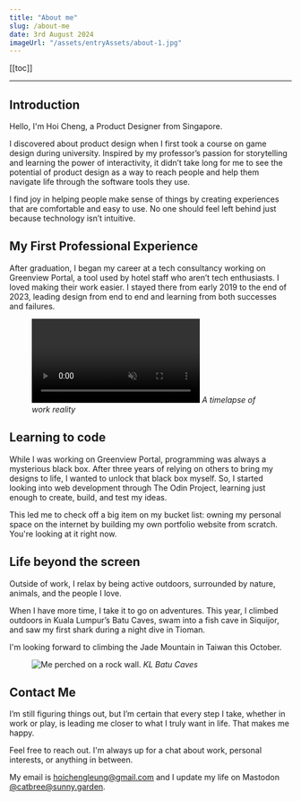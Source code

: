 ```yaml
---
title: "About me"
slug: /about-me
date: 3rd August 2024
imageUrl: "/assets/entryAssets/about-1.jpg"
---
```


[[toc]]

---

##  Introduction

Hello, I'm Hoi Cheng, a Product Designer from Singapore.

I discovered about product design when I first took a course on game design during university. Inspired by my professor’s passion for storytelling and learning the power of interactivity, it didn’t take long for me to see the potential of product design as a way to reach people and help them navigate life through the software tools they use.

I find joy in helping people make sense of things by creating experiences that are comfortable and easy to use. No one should feel left behind just because technology isn’t intuitive.

## My First Professional Experience
After graduation, I began my career at a tech consultancy working on Greenview Portal, a tool used by hotel staff who aren’t tech enthusiasts. I loved making their work easier. I stayed there from early 2019 to the end of 2023, leading design from end to end and learning from both successes and failures.

<figure>
  <video autoplay loop muted>
    <source src="../assets/entryAssets/about-2.mp4" type="video/mp4">
    Your browser does not support the video tag.
  </video>
  <em>A timelapse of work reality</em>
</figure>

## Learning to code
While I was working on Greenview Portal, programming was always a mysterious black box. After three years of relying on others to bring my designs to life, I wanted to unlock that black box myself. So, I started looking into web development through The Odin Project, learning just enough to create, build, and test my ideas.

This led me to check off a big item on my bucket list: owning my personal space on the internet by building my own portfolio website from scratch. You're looking at it right now.

## Life beyond the screen
Outside of work, I relax by being active outdoors, surrounded by nature, animals, and the people I love. 

When I have more time, I take it to go on adventures. This year, I climbed outdoors in Kuala Lumpur’s Batu Caves, swam into a fish cave in Siquijor, and saw my first shark during a night dive in Tioman.

I'm looking forward to climbing the Jade Mountain in Taiwan this October.

<figure>
  <img src="/assets/entryAssets/about-3.jpg" alt="Me perched on a rock wall.">
  <em>KL Batu Caves</em>
</figure>

## Contact Me
I’m still figuring things out, but I’m certain that every step I take, whether in work or play, is leading me closer to what I truly want in life. That makes me happy.

Feel free to reach out. I'm always up for a chat about work, personal interests, or anything in between. 

My email is [hoichengleung@gmail.com](mailto:hoichengleung@gmail.com) and I update my life on Mastodon [@catbree@sunny.garden](https://sunny.garden/@catbree).


